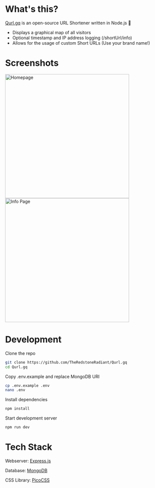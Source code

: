 # What's this?

[Qurl.gq](https://qurl.gq) is an open-source URL Shortener written in Node.js 🔗

- Displays a graphical map of all visitors
- Optional timestamp and IP address logging (/shortUrl/info)
- Allows for the usage of custom Short URLs (Use your brand name!)

# Screenshots

<a href="https://qurl.gq">
  <img height="400" alt="Homepage" src="https://user-images.githubusercontent.com/97064249/211168549-c31de702-6ef4-4d9d-9814-540e2d89454c.png">
</a>

<a href="https://qurl.gq/glnh4/info">
  <img height="400" alt="Info Page" src="https://user-images.githubusercontent.com/97064249/211168566-1b963631-12ff-4806-9417-64c4ed3aff5b.png">
</a>

# Development

Clone the repo

```bash
git clone https://github.com/TheRedstoneRadiant/Qurl.gq
cd Qurl.gq
```

Copy .env.example and replace MongoDB URI

```bash
cp .env.example .env
nano .env
```

Install dependencies

```bash
npm install
```

Start development server

```bash
npm run dev
```

# Tech Stack

Webserver: [Express.js](https://expressjs.com)

Database: [MongoDB](https://www.mongodb.com)

CSS Library: [PicoCSS](https://picocss.com)
